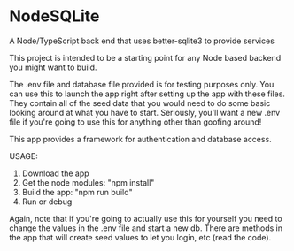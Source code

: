 # NodeSQLite
A Node/TypeScript back end that uses better-sqlite3 to provide services

This project is intended to be a starting point for any Node based backend you might want to build. 

The .env file and database file provided is for testing purposes only. You can use this to launch the app right after setting up the app with these files. They contain all of the seed data that you would need to do some basic looking around at what you have to start. Seriously, you'll want a new .env file if you're going to use this for anything other than goofing around!

This app provides a framework for authentication and database access.

USAGE:
1. Download the app
2. Get the node modules: "npm install"
3. Build the app: "npm run build"
4. Run or debug

Again, note that if you're going to actually use this for yourself you need to change the values in the .env file and start a new db. There are methods in the app that will create seed values to let you login, etc (read the code).

